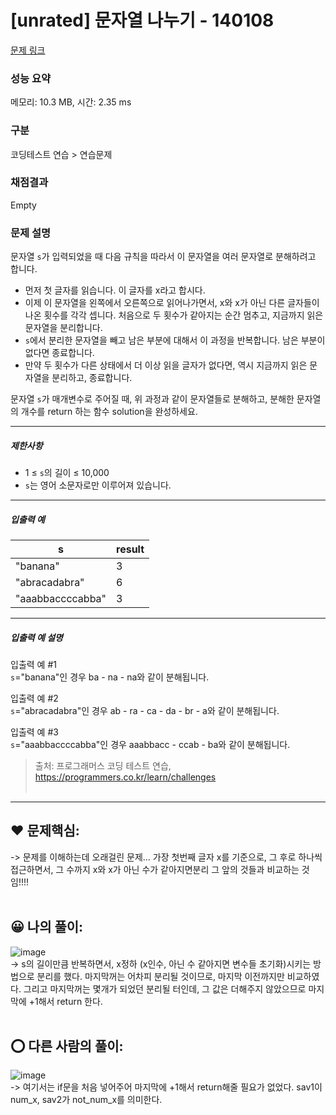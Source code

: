 # [unrated] 문자열 나누기 - 140108 

[문제 링크](https://school.programmers.co.kr/learn/courses/30/lessons/140108) 

### 성능 요약

메모리: 10.3 MB, 시간: 2.35 ms

### 구분

코딩테스트 연습 > 연습문제

### 채점결과

Empty

### 문제 설명

<p>문자열 <code>s</code>가 입력되었을 때 다음 규칙을 따라서 이 문자열을 여러 문자열로 분해하려고 합니다.</p>

<ul>
<li>먼저 첫 글자를 읽습니다. 이 글자를 x라고 합시다.</li>
<li>이제 이 문자열을 왼쪽에서 오른쪽으로 읽어나가면서, x와 x가 아닌 다른 글자들이 나온 횟수를 각각 셉니다. 처음으로 두 횟수가 같아지는 순간 멈추고, 지금까지 읽은 문자열을 분리합니다.</li>
<li><code>s</code>에서 분리한 문자열을 빼고 남은 부분에 대해서 이 과정을 반복합니다. 남은 부분이 없다면 종료합니다.</li>
<li>만약 두 횟수가 다른 상태에서 더 이상 읽을 글자가 없다면, 역시 지금까지 읽은 문자열을 분리하고, 종료합니다.</li>
</ul>

<p>문자열 <code>s</code>가 매개변수로 주어질 때, 위 과정과 같이 문자열들로 분해하고, 분해한 문자열의 개수를 return 하는 함수 solution을 완성하세요.</p>

<hr>

<h5>제한사항</h5>

<ul>
<li>1 ≤ <code>s</code>의 길이 ≤ 10,000</li>
<li><code>s</code>는 영어 소문자로만 이루어져 있습니다.</li>
</ul>

<hr>

<h5>입출력 예</h5>
<table class="table">
        <thead><tr>
<th>s</th>
<th>result</th>
</tr>
</thead>
        <tbody><tr>
<td>"banana"</td>
<td>3</td>
</tr>
<tr>
<td>"abracadabra"</td>
<td>6</td>
</tr>
<tr>
<td>"aaabbaccccabba"</td>
<td>3</td>
</tr>
</tbody>
      </table>
<hr>

<h5>입출력 예 설명</h5>

<p>입출력 예 #1<br>
<code>s</code>="banana"인 경우 ba - na - na와 같이 분해됩니다.</p>

<p>입출력 예 #2<br>
<code>s</code>="abracadabra"인 경우 ab - ra - ca - da - br - a와 같이 분해됩니다.</p>

<p>입출력 예 #3<br>
<code>s</code>="aaabbaccccabba"인 경우 aaabbacc - ccab - ba와 같이 분해됩니다.</p>


> 출처: 프로그래머스 코딩 테스트 연습, https://programmers.co.kr/learn/challenges <br><br>

<hr>

## ❤️ 문제핵심: <br>
-> 문제를 이해하는데 오래걸린 문제... 가장 첫번째 글자 x를 기준으로, 그 후로 하나씩 접근하면서, 그 수까지 x와 x가 아닌 수가 같아지면분리 그 앞의 것들과 비교하는 것임!!!!<br><br>

## 😀 나의 풀이: <br>
![image](https://user-images.githubusercontent.com/70849122/236742527-d0cc10ed-34f5-4cb4-80cc-f71cd2ebc4ab.png) <br>
-> s의 길이만큼 반복하면서, x정하 (x인수, 아닌 수 같아지면 변수들 초기화)시키는 방법으로 분리를 했다. 마지막꺼는 어차피 분리될 것이므로, 마지막 이전까지만 비교하였다. 그리고 마지막꺼는 몇개가 되었던 분리될 터인데, 그 값은 더해주지 않았으므로 마지막에 +1해서 return 한다. <br><br>

## ⭕ 다른 사람의 풀이: <br>
![image](https://user-images.githubusercontent.com/70849122/236743328-8aeb5dd0-ee01-4b8b-83fe-66c4b7210d9e.png) <br>
-> 여기서는 if문을 처음 넣어주어 마지막에 +1해서 return해줄 필요가 없었다. sav1이 num_x, sav2가 not_num_x를 의미한다. <br><br>

